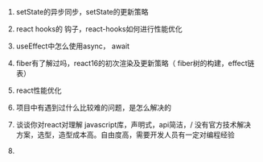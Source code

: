1. setState的异步同步，setState的更新策略
   

2. react hooks的 钩子，react-hooks如何进行性能优化


3. useEffect中怎么使用async， await


4. fiber有了解过吗，react16的初次渲染及更新策略（ fiber树的构建，effect链表）

5. react性能优化


6. 项目中有遇到过什么比较难的问题，是怎么解决的

7. 谈谈你对react对理解
  javascript库，声明式，api简洁，/  没有官方技术解决方案，选型，造型成本高。自由度高，需要开发人员有一定对编程经验

8. 
